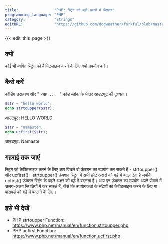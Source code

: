 ```yaml
---
title:                "PHP: स्ट्रिंग को बड़ी अक्षरों में लिखना"
programming_language: "PHP"
category:             "Strings"
editURL:              "https://github.com/dogweather/forkful/blob/master/content/hi/php/capitalizing-a-string.md"
---
```


{{< edit_this_page >}}

## क्यों

कोई भी व्यक्ति स्ट्रिंग को कैपिटलाइज करने के लिए क्यों उपयोग करे।

## कैसे करें

कोडिंग उदाहरण और " ```PHP ... ``` " कोड ब्लॉक के भीतर आउटपुट की दृश्यता।

```PHP
$str = "hello world";
echo strtoupper($str);
```

आउटपुट: HELLO WORLD

```PHP
$str = "namaste";
echo ucfirst($str);
```

आउटपुट: Namaste

## गहराई तक जाएं

स्ट्रिंग को कैपिटलाइज करने के लिए आप पिछले दो फ़ंक्शन का उपयोग कर सकते हैं - strtoupper() और ucfirst()। strtoupper() फ़ंक्शन स्ट्रिंग में सभी छोटे अक्षरों को बड़े में बदल देता है जबकि ucfirst() फ़ंक्शन स्ट्रिंग के पहले अक्षर को बड़े में बदलता है। आप इन फ़ंक्शन का उपयोग अपने प्रोग्राम में अलग-अलग स्थितियों में कर सकते हैं, जैसे कि उपयोगकर्ता के संदेशों को कैपिटलाइज करने के लिए या पासवर्ड को बड़े में बदलने के लिए।

## इसे भी देखें

- PHP strtoupper Function: https://www.php.net/manual/en/function.strtoupper.php
- PHP ucfirst Function: https://www.php.net/manual/en/function.ucfirst.php
